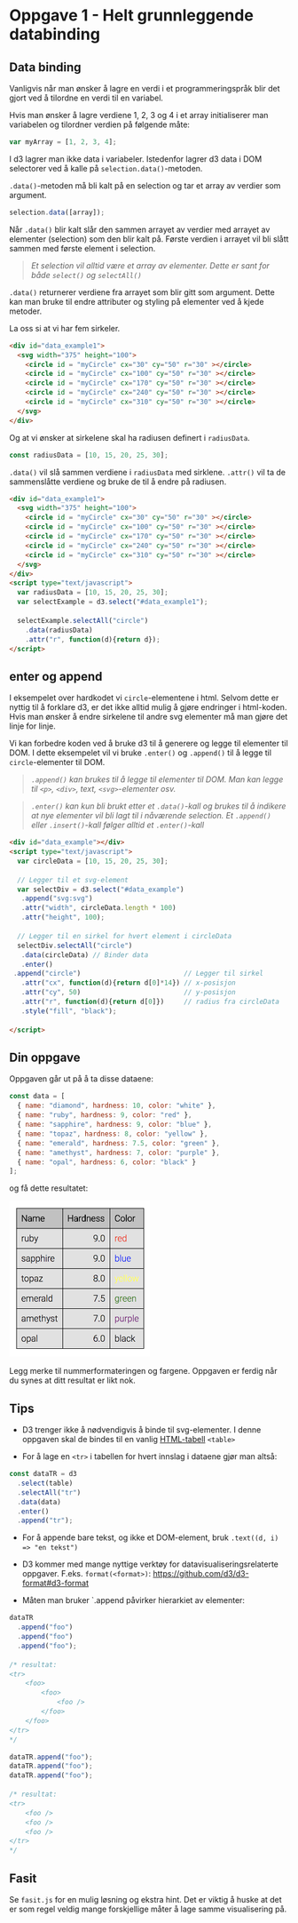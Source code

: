 # Oppgave 1 - Helt grunnleggende databinding

## Data binding

Vanligvis når man ønsker å lagre en verdi i et programmeringspråk blir det gjort ved å tilordne en verdi til en variabel.

Hvis man ønsker å lagre verdiene 1, 2, 3 og 4 i et array initialiserer man variabelen og tilordner verdien på følgende måte:

```javascript
var myArray = [1, 2, 3, 4];
```

I d3 lagrer man ikke data i variabeler. Istedenfor lagrer d3 data i DOM selectorer ved å kalle på `selection.data()`-metoden.

`.data()`-metoden må bli kalt på en selection og tar et array av verdier som argument.

```javascript
selection.data([array]);
```

Når `.data()` blir kalt slår den sammen arrayet av verdier med arrayet av elementer (selection) som den blir kalt på. Første verdien i arrayet vil bli slått sammen med første element i selection.

> _Et selection vil alltid være et array av elementer. Dette er sant for både `select()` og `selectAll()`_

`.data()` returnerer verdiene fra arrayet som blir gitt som argument. Dette kan man bruke til endre attributer og styling på elementer ved å kjede metoder.

La oss si at vi har fem sirkeler.

```html
<div id="data_example1">
  <svg width="375" height="100">
    <circle id = "myCircle" cx="30" cy="50" r="30" ></circle>
    <circle id = "myCircle" cx="100" cy="50" r="30" ></circle>
    <circle id = "myCircle" cx="170" cy="50" r="30" ></circle>
    <circle id = "myCircle" cx="240" cy="50" r="30" ></circle>
    <circle id = "myCircle" cx="310" cy="50" r="30" ></circle>
  </svg>
</div>
```

Og at vi ønsker at sirkelene skal ha radiusen definert i `radiusData`.

```javascript
const radiusData = [10, 15, 20, 25, 30];
```

`.data()` vil slå sammen verdiene i `radiusData` med sirklene.
`.attr()` vil ta de sammenslåtte verdiene og bruke de til å endre på radiusen.

```html
<div id="data_example1">
  <svg width="375" height="100">
    <circle id = "myCircle" cx="30" cy="50" r="30" ></circle>
    <circle id = "myCircle" cx="100" cy="50" r="30" ></circle>
    <circle id = "myCircle" cx="170" cy="50" r="30" ></circle>
    <circle id = "myCircle" cx="240" cy="50" r="30" ></circle>
    <circle id = "myCircle" cx="310" cy="50" r="30" ></circle>
  </svg>
</div>
<script type="text/javascript">
  var radiusData = [10, 15, 20, 25, 30];
  var selectExample = d3.select("#data_example1");

  selectExample.selectAll("circle")
    .data(radiusData)
    .attr("r", function(d){return d});
</script>
```

## enter og append

I eksempelet over hardkodet vi `circle`-elementene i html. Selvom dette er nyttig til å forklare d3, er det ikke alltid mulig å gjøre endringer i html-koden. Hvis man ønsker å endre sirkelene til andre svg elementer må man gjøre det linje for linje.

Vi kan forbedre koden ved å bruke d3 til å generere og legge til elementer til DOM. I dette eksempelet vil vi bruke `.enter()` og `.append()` til å legge til `circle`-elementer til DOM.

> _`.append()` kan brukes til å legge til elementer til DOM. Man kan legge til `<p>`, `<div>`, text, `<svg>`-elementer osv._

> _`.enter()` kan kun bli brukt etter et `.data()`-kall og brukes til å indikere at nye elementer vil bli lagt til i nåværende selection. Et `.append()` eller `.insert()`-kall følger alltid et `.enter()`-kall_

```html
<div id="data_example"></div>
<script type="text/javascript">
  var circleData = [10, 15, 20, 25, 30];

  // Legger til et svg-element
  var selectDiv = d3.select("#data_example")
   .append("svg:svg")
   .attr("width", circleData.length * 100)
   .attr("height", 100);

  // Legger til en sirkel for hvert element i circleData
  selectDiv.selectAll("circle")
   .data(circleData) // Binder data
   .enter()
 .append("circle")                          // Legger til sirkel
   .attr("cx", function(d){return d[0]*14}) // x-posisjon
   .attr("cy", 50)                          // y-posisjon
   .attr("r", function(d){return d[0]})     // radius fra circleData
   .style("fill", "black");

</script>
```

## Din oppgave

Oppgaven går ut på å ta disse dataene:

```javascript
const data = [
  { name: "diamond", hardness: 10, color: "white" },
  { name: "ruby", hardness: 9, color: "red" },
  { name: "sapphire", hardness: 9, color: "blue" },
  { name: "topaz", hardness: 8, color: "yellow" },
  { name: "emerald", hardness: 7.5, color: "green" },
  { name: "amethyst", hardness: 7, color: "purple" },
  { name: "opal", hardness: 6, color: "black" }
];
```

og få dette resultatet:

![Resultat oppgave 1](../../img/1-table.png)

Legg merke til nummerformateringen og fargene. Oppgaven er ferdig når du synes at ditt resultat er likt nok.


## Tips

* D3 trenger ikke å nødvendigvis å binde til svg-elementer. I denne oppgaven skal de bindes til en vanlig [HTML-tabell](https://developer.mozilla.org/en-US/docs/Learn/HTML/Tables/Basics) `<table>`

* For å lage en `<tr>` i tabellen for hvert innslag i dataene gjør man altså:

```javascript
const dataTR = d3
  .select(table)
  .selectAll("tr")
  .data(data)
  .enter()
  .append("tr");
```

* For å appende bare tekst, og ikke et DOM-element, bruk `.text((d, i) => "en tekst")`

* D3 kommer med mange nyttige verktøy for datavisualiseringsrelaterte oppgaver. F.eks. `format(<format>)`: https://github.com/d3/d3-format#d3-format

* Måten man bruker `.append påvirker hierarkiet av elementer:

```javascript
dataTR
  .append("foo")
  .append("foo")
  .append("foo");

/* resultat:
<tr>
    <foo>
        <foo>
            <foo />
        </foo>
    </foo>
</tr>
*/
```

```javascript
dataTR.append("foo");
dataTR.append("foo");
dataTR.append("foo");

/* resultat:
<tr>
    <foo />
    <foo />
    <foo />
</tr>
*/
```

## Fasit

Se `fasit.js` for en mulig løsning og ekstra hint. Det er viktig å huske at det er som regel veldig mange forskjellige måter å lage samme visualisering på.
